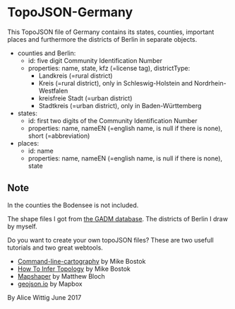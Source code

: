 # TopoJSON-Germany
This TopoJSON file of Germany contains its states, counties, important places and furthermore the districts of Berlin in separate objects. 

* counties and Berlin: 
  * id: five digit Community Identification Number
  * properties: name, state, kfz (=license tag), districtType: 
    * Landkreis (=rural district)
    * Kreis (=rural district), only in Schleswig-Holstein and Nordrhein-Westfalen 
    * kreisfreie Stadt (=urban district)
    * Stadtkreis (=urban district), only in Baden-Württemberg    
* states:
  * id: first two digits of the Community Identification Number
  * properties: name, nameEN (=english name, is null if there is none), short (=abbreviation)
* places:
  * id: name
  * properties: name, nameEN (=english name, is null if there is none), state
  

## Note
In the counties the Bodensee is not included.

The shape files I got from [the GADM database](https://www.gadm.org). The districts of Berlin I draw by myself.

Do you want to create your own topoJSON files? These are two usefull tutorials and two great webtools.
* [Command-line-cartography](https://medium.com/@mbostock/command-line-cartography-part-1-897aa8f8ca2c) by Mike Bostok
* [How To Infer Topology](https://bost.ocks.org/mike/topology/) by Mike Bostok
* [Mapshaper](http://mapshaper.org/) by Matthew Bloch
* [geojson.io](http://geojson.io) by Mapbox

By Alice Wittig June 2017
